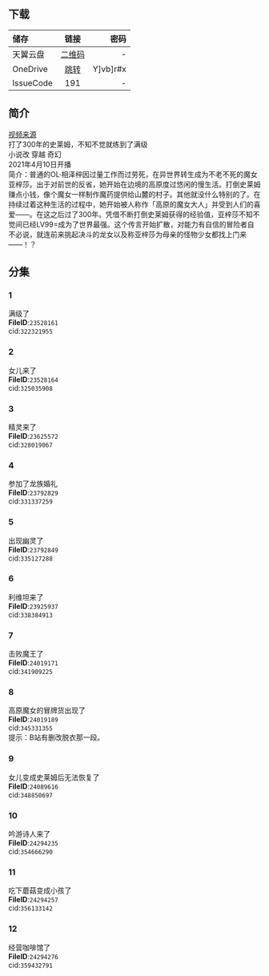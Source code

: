 ## 下载

储存 | 链接 | 密码 
:----------- | :-----------: | -----------: 
 天翼云盘 | [二维码](https://images.weserv.nl/?url=https://i0.hdslb.com/bfs/article/f40d8d10260de22e1f24038adc311e112046b55f.jpg) | -
 OneDrive | [跳转](https://xrzcloud-my.sharepoint.com/:f:/g/personal/xrz_xrzyun_ml/Eiu7H35_IJ1LkXBnHUOwTdgBeQ0OdUr-OtqZYJXEiEX47w?e=X9lmmx) | Y]vb]r#x 
 IssueCode | 191 | - 

## 简介
[视频来源](https://www.bilibili.com/bangumi/media/md28233911/)  
打了300年的史莱姆，不知不觉就练到了满级  
小说改 穿越 奇幻  
2021年4月10日开播  
简介：普通的OL·相泽梓因过量工作而过劳死，在异世界转生成为不老不死的魔女亚梓莎。出于对前世的反省，她开始在边境的高原度过悠闲的慢生活。打倒史莱姆赚点小钱，像个魔女一样制作魔药提供给山麓的村子。其他就没什么特别的了。在持续过着这种生活的过程中，她开始被人称作「高原的魔女大人」并受到人们的喜爱——。在这之后过了300年。凭借不断打倒史莱姆获得的经验值，亚梓莎不知不觉间已经LV99=成为了世界最强。这个传言开始扩散，对能力有自信的冒险者自不必说，就连前来挑起决斗的龙女以及称亚梓莎为母亲的怪物少女都找上门来——！？  
## 分集
### 1
满级了  
**FileID**:`23528161`  
cid:`322321955`  
### 2
女儿来了  
**FileID**:`23528164`  
cid:`325035908`  
### 3
精灵来了  
**FileID**:`23625572`  
cid:`328019067`  
### 4
参加了龙族婚礼  
**FileID**:`23792829`  
cid:`331337259`  
### 5
出现幽灵了  
**FileID**:`23792849`  
cid:`335127288`  
### 6
利维坦来了  
**FileID**:`23925937`  
cid:`338384913`  
### 7
击败魔王了  
**FileID**:`24019171`  
cid:`341909225`  
### 8
高原魔女的冒牌货出现了  
**FileID**:`24019189`  
cid:`345331355`  
提示：B站有删改脱衣那一段。  
### 9
女儿变成史莱姆后无法恢复了  
**FileID**:`24089616`  
cid:`348850697`  
### 10
吟游诗人来了  
**FileID**:`24294235`  
cid:`354666290`  
### 11
吃下蘑菇变成小孩了  
**FileID**:`24294257`  
cid:`356133142`  
### 12
经营咖啡馆了  
**FileID**:`24294276`  
cid:`359432791`  